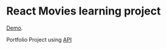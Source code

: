 # React Movies learning project

[Demo](https://KabanovN.github.io/react-movies).

Portfolio Project using [API](https://www.omdbapi.com)
